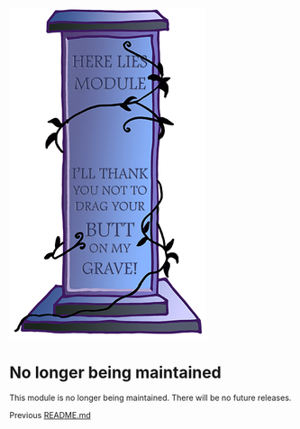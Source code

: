 ![RIP](https://github.com/arb/flod/raw/rip/images/rip.png)

# No longer being maintained
This module is no longer being maintained. There will be no future releases.

Previous [README.md](https://github.com/hapijs/flod/blob/v0.1.2/README.md)
